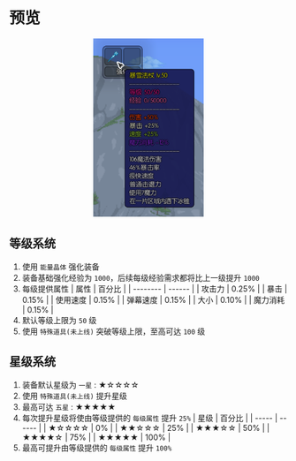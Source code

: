 # 预览

<p align="center">
    <img src="look.png" alt="宣传横幅" width="200">
</p>


## 等级系统
1. 使用 `能量晶体` 强化装备
1. 装备基础强化经验为 `1000`，后续每级经验需求都将比上一级提升 `1000`
1. 每级提供属性
    | 属性     | 百分比 |
    | -------- | ------ |
    | 攻击力   | 0.25%  |
    | 暴击     | 0.15%  |
    | 使用速度 | 0.15%  |
    | 弹幕速度 | 0.15%  |
    | 大小     | 0.10%  |
    | 魔力消耗 | 0.15%  |
1. 默认等级上限为 `50` 级
1. 使用 `特殊道具(未上线)` 突破等级上限，至高可达 `100` 级

## 星级系统
1. 装备默认星级为 `一星` : ★☆☆☆☆
1. 使用 `特殊道具(未上线)` 提升星级
1. 最高可达 `五星` : ★★★★★
1. 每次提升星级将使由等级提供的 `每级属性` 提升 `25%`
    | 星级  | 百分比 |
    | ----- | ------ |
    | ★☆☆☆☆ | 0%     |
    | ★★☆☆☆ | 25%    |
    | ★★★☆☆ | 50%    |
    | ★★★★☆ | 75%    |
    | ★★★★★ | 100%   |
1. 最高可提升由等级提供的 `每级属性` 提升 `100%`